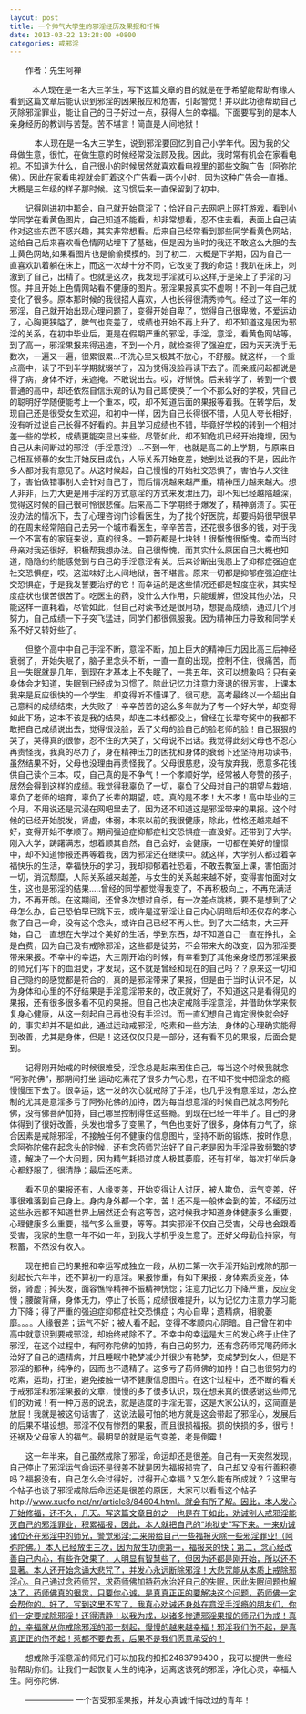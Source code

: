 ```yaml
---
layout: post
title: 一个帅气大学生的邪淫经历及果报和忏悔
date: 2013-03-22 13:28:00 +0800
categories: 戒邪淫
---
```


　　作者：先生阿禅    
　　   本人现在是一名大三学生，写下这篇文章的目的就是在于希望能帮助有缘人看到这篇文章后能认识到邪淫的因果报应和危害，引起警觉！并以此功德帮助自己灭除邪淫罪业，能让自己的日子好过一点，获得人生的幸福。下面要写到的是本人亲身经历的教训与苦楚。苦不堪言！简直是人间地狱！
　　    本人现在是一名大三学生，说到邪淫要回忆到自己小学年代。因为我的父母做生意，很忙，在做生意的时候经常没法顾及我。因此，我时常有机会在家看电视。不知道为什么，自己很小的时候居然就喜欢看电视里的那些文胸广告（阿弥陀佛）。因此在家看电视就会盯着这个广告看一两个小时，因为这种广告会一直播。大概是三年级的样子那时候。这习惯后来一直保留到了初中。
　　记得刚进初中那会，自己就开始意淫了；恰好自己去网吧上网打游戏，看到小学同学在看黄色图片，自己知道不能看，却非常想看，忍不住去看，表面上自己装作对这些东西不感兴趣，其实非常想看。后来自己经常看到那些同学看黄色网站，这给自己后来喜欢看色情网站埋下了基础，但是因为当时的我还不敢这么大胆的去上黄色网站,如果看图片也是偷偷摸摸的。到了初二，大概是下学期，因为自己一直喜欢趴着躺在床上，而这一次却十分不同，它改变了我的命运！我趴在床上，刺激到了自己，出精了。也就是这次，我发现手淫就可以这样,于是染上了手淫的习惯。并且开始上色情网站看不健康的图片。邪淫果报真实不虚啊！不到一年自己就变化了很多。原本那时候的我很招人喜欢，人也长得很清秀帅气。经过了这一年的邪淫，自己就开始出现心理问题了，变得开始自卑了，觉得自己很卑微，不爱运动了，心胸更狭隘了，脾气也变差了，成绩也开始不再上升了。却不知道这是因为邪淫的关系，在初中毕业后，更是在假期严重的邪淫，手淫，意淫，看黄色网站等。到了高一，邪淫果报来得迅速，不到一个月，就检查得了强迫症，因为天天洗手无数次，一遍又一遍，很累很累...不洗心里又极其不放心，不舒服。就这样，一个重点高中，读了不到半学期就辍学了，因为觉得没脸再读下去了。而亲戚问起都说是得了病，身体不好，来遮掩。不敢说出去。哎，好惭愧。后来转学了，转到一个很普通的高中，却还依然自信乐观的认为自己即使换了一个不那么好的学校，凭自己的聪明好学随便能考上一个重本，哎，却不知道后面的果报等着我。在转学后，发现自己还是很受女生欢迎，和初中一样，因为自己长得很不错，人见人夸长相好，没有听过说自己长得不好看的。并且学习成绩也不错，毕竟好学校的转到一个相对差一些的学校，成绩更能突显出来些。尽管如此，却不知危机已经开始掩埋，因为自己从未间断过的邪淫（手淫意淫）...不到一年，也就是高二的上学期，与原来自己相互倾慕的女生开始反目成仇，人际关系开始变差，她到处说我的不是，因此许多人都对我有意见了。从这时候起，自己慢慢的开始社交恐惧了，害怕与人交往了，害怕做错事别人会针对自己了，而后情况越来越严重，精神压力越来越大。想入非非，压力大更是用手淫的方式意淫的方式来发泄压力，却不知已经越陷越深，觉得这时候的自己很可怜很悲催。后来高二下学期终于爆发了，精神崩溃了。实在没办法的情况下，去了心理咨询门诊看医生，为了找个好医院，却要妈妈很早很早的在周末经常陪自己去另一个城市看医生，辛辛苦苦，还花很多很多的钱，对于我一个不富有的家庭来说，真的很多。一颗药都是七块钱！很惭愧很惭愧。幸而当时母亲对我还很好，积极帮我想办法。自己很惭愧，而其实什么原因自己大概也知道，隐隐约约能感觉到与自己的手淫意淫有关。后来诊断出我患上了抑郁症强迫症社交恐惧症，哎。这滋味好比人间地狱，苦不堪言。原来一切都是抑郁症强迫症社交恐惧症，于是我发誓要治好的它！而幸运的是这些情况还都是轻度症状，其实轻度症状也很苦很苦了。吃医生的药，没什么大作用，只能缓解，但没其他办法，只能这样一直耗着，尽管如此，但自己对读书还是很用功，想提高成绩，通过几个月努力，自己成绩一下子突飞猛进，同学们都很佩服我。因为精神压力导致和同学关系不好又转好些了。
　　但整个高中中自己手淫不断，意淫不断，加上巨大的精神压力因此高三后神经衰弱了，开始失眠了，脑子里念头不断，一直一直的出现，控制不住，很痛苦，而且一失眠就是几年，到现在才基本上不失眠了，一共五年，这可以想象吗？只有亲身体会才知道，失眠到已经成为习惯了。除此记忆力注意力衰退的很厉害，上课本我来是反应很快的一个学生，却变得听不懂课了。很可悲，高考最终以一个超出自己意料的成绩结束，大失败了！辛辛苦苦的这么多年就为了考一个好大学，却变得如此下场，这本不该是我的结果，却连二本线都没上，曾经在长辈夸奖中的我都不敢把自己成绩说出去，觉得很没脸，丢了父母的脸自己的脸老师的脸！自己狠狠的哭了，哭得真的很惨，忍不住的大哭了，父母说不出话。我觉得此刻父母也不忍心再责怪我，我真的尽力了，身在精神压力的困扰和身体的衰弱下还坚持用功读书，虽然结果不好，父母也没理由再责怪我了。父母很慈悲，没有放弃我，愿意多花钱供自己读个三本。哎，自己真的是不争气！一个孝顺好学，经常被人夸赞的孩子，居然会得到这样的成绩。我觉得我辜负了一切，辜负了父母对自己的期望与栽培，辜负了老师的培育，辜负了长辈的期望，哎。真的是不孝！大不孝！高中毕业的三个月，不用说还是沉浸在网吧里去了，因为还不知道这是邪淫带来的果报。这个时候的已经开始脱发，肾虚，体弱，本来以前的我很健康，除此，性格还越来越不好，变得开始不孝顺了。期间强迫症抑郁症社交恐惧症一直没好。还带到了大学。刚入大学，踌躇满志，想着顺其自然，自己会好，会健康，一切都在美好的憧憬中，却不知道惨报还再等着我，因为邪淫还在继续中。就这样，大学别人都过着幸福快乐的生活，幸福快乐的学习，我却抑郁着社恐着，不敢去教室上课，害怕面对一切，消沉颓糜，人际关系越来越差，与女生的关系越来越不好，变得害怕面对女生，这也是邪淫的结果.....曾经的同学都觉得我变了，不再积极向上，不再充满活力，不再开朗。在这期间，还曾多次想过自杀，有一次差点跳楼，要不是想到了父母怎么办，自己恐怕早已跳下去，或许是这邪淫让自己内心阴暗后却还仅存的孝心救了自己一命，没有这个念头，或许自己已经不再人世。到了大二结束，大三开始，自己一直想在大学过个美好的生活，学到东西，却不知道自己一直在挣扎，全是白费，因为自己没有戒除邪淫，这些都是徒劳，不会带来大的改变，因为邪淫要带来果报。不幸中的幸运，大三刚开始的时候，有幸看到了其他亲身经历邪淫果报的师兄们写下的血泪史，才发现，这不就是曾经和现在的自己吗？？原来这一切和自己隐约的感觉都是符合的，真的是邪淫带来了果报，但是由于当时认识不足，以为身体和心里的不好结果是手淫意淫带来的，改正就好了，不知道这只是看得见的果报，还有很多很多看不见的果报。但自己也决定戒除手淫意淫，并借助休学来恢复身心健康，从这一刻起自己再也没有手淫过。而一直幻想自己肯定很快就会好的，事实却并不是如此，通过运动戒邪淫，吃素和一些方法，身体的心理确实能得到改善，尤其是身体，但是！这还仅仅只是一部分，还有看不见的果报，后面会提到。
　　记得刚开始戒的时候很难受，淫念总是起来困住自己，每当这个时候我就念 “阿弥陀佛”，那期间打坐 运动吃素花了很多力气心思，在不知不觉中把淫念的瘾慢慢压下去了。很幸运，这一发的次心就戒除了手淫，也几乎没有意淫过，怎么控制的尤其是意淫多亏了阿弥陀佛的加持，因为每当想意淫的时候自己就念阿弥陀佛，没有佛菩萨加持，自己哪里控制得住这些瘾。到现在已经一年半了。自己的身体得到了很好改善，头发也增多了变黑了，气色也变好了很多，身体有力气了，综合因素是戒除邪淫，不接触任何不健康的信息图片，坚持不断的锻炼，按时作息，念阿弥陀佛在起念头的时候，还有念药师咒治好了自己老是因为手淫导致频繁的梦遗，解决了一个大问题，因为精气耗损过度人极其萎靡，还有打坐，每次打坐后身心都舒服了，很清静；最后还吃素。
　　看不见的果报还有，人缘变差，开始变得让人讨厌，被人欺负，运气变差，好事很难落到自己身上。身内身外都一个字，苦！还不是一般体会到的苦，不经历过这些永远都不知道世界上居然还会有这等苦，这时候我才知道身体健康多么重要，心理健康多么重要，福气多么重要，等等。其实邪淫不仅自己受害，父母也会跟着受害，我家的生意一年不如一年，到我大学机乎没生意了。还好父母勤俭持家，有积蓄，不然没有收入。
　　现在把自己的果报和幸运写成独立一段，从初二第一次手淫开始到戒除的那一刻起长六年半，还不算初一的意淫。果报惨重，有如下果报：身体素质变差，体弱，肾虚；掉头发，面容憔悴精神不振精神恍惚；注意力记忆力下降严重，反应变慢；腰酸背痛，身体无力，停止了长高；成绩很难提升，以为记忆力注意力学习能力下降；得了严重的强迫症抑郁症社交恐惧症；内心自卑；遗精病，相貌萎靡。。。。人缘很差；运气不好；被人看不起，变得不孝顺内心阴暗。自己曾在初中高中就意识到要戒邪淫，却始终戒除不了。不幸中的幸运是大三的发心终于止住了邪淫，在这个过程中，有阿弥陀佛的加持，有自己的努力，还有念药师咒喝药师水治好了自己的遗精病，并且睡眠中艳梦减少并很少有艳梦，变成梦到女人，但是不邪淫的那种，纯净的，因而也不遗精了。这多亏了药师佛的加持！自己也很努力的吃素，运动，打坐，避免接触一切不健康信息图片。在这个过程中，还不断的看关于戒邪淫和邪淫果报的文章，慢慢的多了很多认识，现在想来真的很感谢这些师兄们的劝诫！有一种万恶的说法，就是适度的手淫无害，这是大家公认的，这简直是放屁！我就是被这句话害了，这说法最可怕的地方就是这会带起了邪淫心，发展后的后果不堪设想。邪淫不仅有惨烈的果报，而且很损福报。损的快损的多，很亏！还祸及父母家人的福气。最明显的就是运气变差，老是倒霉！
　　这一年半来，自己虽然戒除了邪淫，命运却还是很差。自己有一天突然发现，自己停止了邪淫运气命运还是很差不就是因为福报损完了，自己却又没有行善积德吗？福报没有，自己怎么会过得好，过得开心幸福？又怎么能有所成就？？这里有个帖子也谈了邪淫戒除后命运还是很差的原因，大家可以看看这个帖子http://www.xuefo.net/nr/article8/84604.html。就会有所了解。因此，本人发心开始修福，还不久，几天。写这篇文章目的之一也是在于如此，劝诫别人戒邪淫能灭自己的邪淫罪业，积累福报，因此，本人就把自己的“地狱史”写下来。一来劝诫诸位还在邪淫中的师兄，警觉邪淫;二来带给自己一些福报灭除一些邪淫罪业!（阿弥陀佛。）本人已经放生三次，因为放生功德第一，福报来的快；第二，念心经改善自己内心，有些许效果了，人明显有智慧些了，但因为还都是刚开始，所以还不显著。本人还开始念诵大悲咒了，并发心永远断除邪淫！大悲咒能从本质上戒除邪淫心。自己通过念药师咒，求药师佛加持药水治好自己的失眠，因此失眠问题也解决了，药师佛真的很灵，只要你心诚，是真真正正的要解决这个问题，药师佛一定会帮你的。好了，写到这里不写了，我真心劝诫还身处在意淫手淫瘾的朋友们，你们一定要戒除邪淫！还得清静！以我为戒，以诸多惨遭邪淫果报的师兄们为戒！真的，幸福就从你戒除邪淫的那一刻起，慢慢的越来越幸福！邪淫我们伤不起，是真真正正的伤不起！惹都不要去惹，后果不是我们愿意承受的！
　　想戒除手淫意淫的师兄们可以加我的扣扣2483796400 ，我可以提供一些经验帮助你们。让我们一起恢复人生的纯净，远离这该死的邪淫，净化心灵，幸福人生。阿弥陀佛.
　　—————— 一个苦受邪淫果报，并发心真诚忏悔改过的青年！